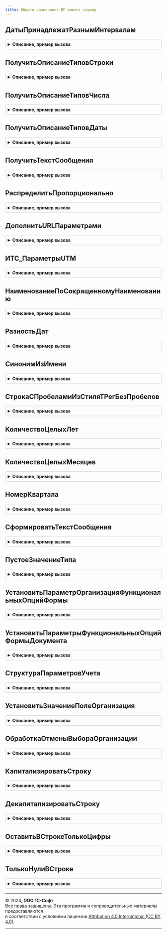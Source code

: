 ```yaml
---
title: Общего назначения БП клиент сервер
---
```



## ДатыПринадлежатРазнымИнтервалам
<details style="margin: 1em 0; padding: 0.5em; border: 1px solid #ccc; border-radius: 6px;">

<summary style="font-weight: bold; cursor: pointer;">Описание, пример вызова</summary>

```bsl
// Функция проверяет, что две переданные даты находятся между разными элементами
// упорядоченного массива.
//
// Параметры:
//	Дата1 - Дата - Первая проверяемая дата.
//  Дата2 - Дата - Вторая проверяемая дата.
//	ИнтервалДат - Массив - Упорядоченный массив дат, каждый элемент которого определяет
//							новую границу интервала.
//
// Возвращаемое значение:
//	Булево - Истина, если даты принадлежат разным интервалам.
//
Функция ДатыПринадлежатРазнымИнтервалам(Знач Дата1, Знач Дата2, ИнтервалДат) Экспорт
```

Пример вызова
```bsl
Результат = ОбщегоНазначенияБПКлиентСервер.ДатыПринадлежатРазнымИнтервалам(Дата1, Дата2, ИнтервалДат) 
```
</details>

## ПолучитьОписаниеТиповСтроки
<details style="margin: 1em 0; padding: 0.5em; border: 1px solid #ccc; border-radius: 6px;">

<summary style="font-weight: bold; cursor: pointer;">Описание, пример вызова</summary>

```bsl

// Устарела. Следует использовать ОбщегоНазначения.ОписаниеТипаСтрока
// Служебная функция, предназначенная для получения описания типов строки, заданной длины.
//
// Параметры:
//  ДлинаСтроки - число, длина строки.
//
// Возвращаемое значение:
//  ОписаниеТипов - для строки указанной длины.
//
Функция ПолучитьОписаниеТиповСтроки(ДлинаСтроки) Экспорт
```

Пример вызова
```bsl
Результат = ОбщегоНазначенияБПКлиентСервер.ПолучитьОписаниеТиповСтроки(ДлинаСтроки) 
```
</details>

## ПолучитьОписаниеТиповЧисла
<details style="margin: 1em 0; padding: 0.5em; border: 1px solid #ccc; border-radius: 6px;">

<summary style="font-weight: bold; cursor: pointer;">Описание, пример вызова</summary>

```bsl

// Устарела. Следует использовать ОбщегоНазначения.ОписаниеТипаЧисло.
// Служебная функция, предназначенная для получения описания типов числа, заданной разрядности.
//
// Параметры:
//  Разрядность 			- число, разряд числа.
//  РазрядностьДробнойЧасти - число, разряд дробной части.
//  ЗнакЧисла				- ДопустимыйЗнак, знак числа.
//
// Возвращаемое значение:
//  ОписаниеТипов - для числа указанной разрядности.
//
Функция ПолучитьОписаниеТиповЧисла(Разрядность, РазрядностьДробнойЧасти = 0, ЗнакЧисла = Неопределено) Экспорт
```

Пример вызова
```bsl
Результат = ОбщегоНазначенияБПКлиентСервер.ПолучитьОписаниеТиповЧисла(Разрядность, РазрядностьДробнойЧасти, ЗнакЧисла);
```
</details>

## ПолучитьОписаниеТиповДаты
<details style="margin: 1em 0; padding: 0.5em; border: 1px solid #ccc; border-radius: 6px;">

<summary style="font-weight: bold; cursor: pointer;">Описание, пример вызова</summary>

```bsl

// Устарела. Следует использовать ОбщегоНазначения.ОписаниеТипаДата.
// Служебная функция, предназначенная для получения описания типов даты.
//
// Параметры:
//  ЧастиДаты - системное перечисление ЧастиДаты.
//
// Возвращаемое значение:
//	ОписаниеТипов - Описание типов даты.
//
Функция ПолучитьОписаниеТиповДаты(ЧастиДаты) Экспорт
```

Пример вызова
```bsl
Результат = ОбщегоНазначенияБПКлиентСервер.ПолучитьОписаниеТиповДаты(ЧастиДаты) 
```
</details>

## ПолучитьТекстСообщения
<details style="margin: 1em 0; padding: 0.5em; border: 1px solid #ccc; border-radius: 6px;">

<summary style="font-weight: bold; cursor: pointer;">Описание, пример вызова</summary>

```bsl

// Устарела. Следует использовать ОбщегоНазначенияКлиентСервер.ТекстОшибкиЗаполнения
// Формирует текст сообщения, подставляя значения
// параметров в шаблоны сообщений.
//
// Параметры
//  ВидПоля       - Строка - может принимать значения:
//                  Поле, Колонка, Список.
//  ВидСообщения  - Строка - может принимать значения:
//                  Заполнение, Корректность.
//  Параметр1     - Строка - имя поля.
//  Параметр2     - Строка - номер строки.
//  Параметр3     - Строка - имя списка.
//  Параметр4     - Строка - текст сообщения о некорректности заполнения.
//
// Возвращаемое значение:
//   Строка - Текст сообщения.
//
Функция ПолучитьТекстСообщения(ВидПоля = "Поле", ВидСообщения = "Заполнение", Экспорт
```

Пример вызова
```bsl
Результат = ОбщегоНазначенияБПКлиентСервер.ПолучитьТекстСообщения(ВидПоля, ВидСообщения, );
```
</details>

## РаспределитьПропорционально
<details style="margin: 1em 0; padding: 0.5em; border: 1px solid #ccc; border-radius: 6px;">

<summary style="font-weight: bold; cursor: pointer;">Описание, пример вызова</summary>

```bsl

//++ НЕ УТ

// Устарела. См. ОбщегоНазначенияКлиентСервер.РаспределитьСуммуПропорциональноКоэффициентам().
// Функция выполняет пропорциональное распределение суммы в соответствии
// с заданными коэффициентами распределения.
//
// Параметры:
//		ИсхСумма - Число - Распределяемая сумма.
//		МассивКоэф - Массив - Массив коэффициентов распределения.
//		Точность - Число - Точность округления при распределении. Необязателен.
//
//	Возвращаемое значение:
//		МассивСумм - Массив - Массив размерностью равный массиву коэффициентов, содержит
//			суммы в соответствии с весом коэффициента (из массива коэффициентов)
//          В случае если распределить не удалось (сумма = 0, кол-во коэф. = 0,
//          или суммарный вес коэф. = 0), тогда возвращается значение Неопределено.
//
Функция РаспределитьПропорционально(Знач ИсхСумма, МассивКоэф, Знач Точность = 2) Экспорт
```

Пример вызова
```bsl
Результат = ОбщегоНазначенияБПКлиентСервер.РаспределитьПропорционально(ИсхСумма, МассивКоэф, Точность);
```
</details>

## ДополнитьURLПараметрами
<details style="margin: 1em 0; padding: 0.5em; border: 1px solid #ccc; border-radius: 6px;">

<summary style="font-weight: bold; cursor: pointer;">Описание, пример вызова</summary>

```bsl

//-- НЕ УТ

// Дополняет URL параметрами (элемент query rfc 3986)
//
// Параметры:
//  URL          - Строка - URL без элементов query и fragment (без символов ? и #)
//  ПараметрыURL - Массив - имена и значения параметров в виде "key=value".
//                          Они будут включены в URL с разделителями &
//
// Возвращаемое значение:
//  Строка - дополненный URL
//
Функция ДополнитьURLПараметрами(URL, ПараметрыURL) Экспорт
```

Пример вызова
```bsl
Результат = ОбщегоНазначенияБПКлиентСервер.ДополнитьURLПараметрами(URL, ПараметрыURL) 
```
</details>

## ИТС_ПараметрыUTM
<details style="margin: 1em 0; padding: 0.5em; border: 1px solid #ccc; border-radius: 6px;">

<summary style="font-weight: bold; cursor: pointer;">Описание, пример вызова</summary>

```bsl

// Параметры UTM (Urchin Tracking Module) для материалов на its.1c.ru
//
// Возвращаемое значение:
//  Массив из Строка - каждый элемент - имя и значение параметра, разделенные символом "="
//
Функция ИТС_ПараметрыUTM() Экспорт
```

Пример вызова
```bsl
Результат = ОбщегоНазначенияБПКлиентСервер.ИТС_ПараметрыUTM() 
```
</details>

## НаименованиеПоСокращенномуНаименованию
<details style="margin: 1em 0; padding: 0.5em; border: 1px solid #ccc; border-radius: 6px;">

<summary style="font-weight: bold; cursor: pointer;">Описание, пример вызова</summary>

```bsl

// Возвращает наименование организации по сокращенному.
//
// Параметры:
//   СокращенноеНаименование - Строка - Сокращенное наименование организации.
//
// Возвращаемое значение:
//   Наименование - Строка - Наименование организации, полученное из сокращенного.
//
Функция НаименованиеПоСокращенномуНаименованию(СокращенноеНаименование) Экспорт
```

Пример вызова
```bsl
Результат = ОбщегоНазначенияБПКлиентСервер.НаименованиеПоСокращенномуНаименованию(СокращенноеНаименование) 
```
</details>

## РазностьДат
<details style="margin: 1em 0; padding: 0.5em; border: 1px solid #ccc; border-radius: 6px;">

<summary style="font-weight: bold; cursor: pointer;">Описание, пример вызова</summary>

```bsl

// Возвращает разницу между двумя датами.
// Аналогично функции языка запросов игнорирует младшие части дат,
// которые меньше, чем параметр Периодичность.
//
// Например:
//	РазностьДат('2019-12-31', '2020-01-01', Перечисления.Периодичность.Год) = 1
//	РазностьДат('2019-08-24', '2020-05-17', Перечисления.Периодичность.Месяц) = 9
//
// Параметры:
//   ДатаНачала - Дата - начальная дата периода
//   ДатаОкончания - Дата - конечная дата периода
//   Периодичность - ПеречислениеСсылка.Периодичность - вариант расчета разности дат.
//
// Возвращаемое значение:
//   Число - количество между двумя датами.
//
Функция РазностьДат(ДатаНачала, ДатаОкончания, Периодичность) Экспорт
```

Пример вызова
```bsl
Результат = ОбщегоНазначенияБПКлиентСервер.РазностьДат(ДатаНачала, ДатаОкончания, Периодичность) 
```
</details>

## СинонимИзИмени
<details style="margin: 1em 0; padding: 0.5em; border: 1px solid #ccc; border-radius: 6px;">

<summary style="font-weight: bold; cursor: pointer;">Описание, пример вызова</summary>

```bsl

// Возвращает синоним из имени реквизита объекта.
//
// Параметры:
//  ИмяРеквизита - Строка - имя реквизита объекта, строки-идентификаторы, разделенные точками
//                          (например: ОсновноеСредство.ГруппаОС, Номенклатура.Артикул).
//
// Возвращаемое значение:
//  Строка - синоним из имени реквизита объекта.
//
Функция СинонимИзИмени(ИмяРеквизита) Экспорт
```

Пример вызова
```bsl
Результат = ОбщегоНазначенияБПКлиентСервер.СинонимИзИмени(ИмяРеквизита) 
```
</details>

## СтрокаСПробеламиИзСтиляТРегБезПробелов
<details style="margin: 1em 0; padding: 0.5em; border: 1px solid #ccc; border-radius: 6px;">

<summary style="font-weight: bold; cursor: pointer;">Описание, пример вызова</summary>

```bsl

// Возвращает строку из слов, разделенных пробелами из строки в стиле ТРег без пробелов
// (когда несколько слов пишутся слитно без пробелов, при этом каждое слово пишется с прописной буквы).
//
// Параметры:
//  СтрокаВСтилеТРегБезПробелов   - Строка - строка в стиле ТРег без пробелов.
//  МассивАббревиатур             - Массив - массив из строк - аббревиатур, которые не преобразовываются.
//  ДекапитализироватьПервоеСлово - Булево - преобразовать первую букву первого слова строки в нижний
//                                           регистр, по-умолчанию - Ложь.
//
// Возвращаемое значение:
//  Строка - строка из слов, разделенных пробелами.
//
Функция СтрокаСПробеламиИзСтиляТРегБезПробелов(СтрокаВСтилеТРегБезПробелов, МассивАббревиатур, ДекапитализироватьПервоеСлово = Ложь) Экспорт
```

Пример вызова
```bsl
Результат = ОбщегоНазначенияБПКлиентСервер.СтрокаСПробеламиИзСтиляТРегБезПробелов(СтрокаВСтилеТРегБезПробелов, МассивАббревиатур, ДекапитализироватьПервоеСлово);
```
</details>

## КоличествоЦелыхЛет
<details style="margin: 1em 0; padding: 0.5em; border: 1px solid #ccc; border-radius: 6px;">

<summary style="font-weight: bold; cursor: pointer;">Описание, пример вызова</summary>

```bsl

// Возвращает количество полных (целых) лет между двумя датами.
//
// Например:
//	КоличествоЦелыхЛет('2019-12-31', '2020-01-01') = 0
//
// Параметры:
//   ДатаНачала - Дата - начальная дата периода
//   ДатаОкончания - Дата - конечная дата периода
//
// Возвращаемое значение:
//	Число - количество полных (целых) лет.
//
Функция КоличествоЦелыхЛет(ДатаНачала, ДатаОкончания) Экспорт
```

Пример вызова
```bsl
Результат = ОбщегоНазначенияБПКлиентСервер.КоличествоЦелыхЛет(ДатаНачала, ДатаОкончания) 
```
</details>

## КоличествоЦелыхМесяцев
<details style="margin: 1em 0; padding: 0.5em; border: 1px solid #ccc; border-radius: 6px;">

<summary style="font-weight: bold; cursor: pointer;">Описание, пример вызова</summary>

```bsl

// Возвращает количество полных (целых) месяцев между двумя датами.
//
// Например:
//	КоличествоЦелыхМесяцев('2019-08-24', '2020-05-17') = 8
//
// Параметры:
//   ДатаНачала - Дата - начальная дата периода
//   ДатаОкончания - Дата - конечная дата периода
//
// Возвращаемое значение:
//	Число - количество полных (целых) месяцев.
//
Функция КоличествоЦелыхМесяцев(ДатаНачала, ДатаОкончания) Экспорт
```

Пример вызова
```bsl
Результат = ОбщегоНазначенияБПКлиентСервер.КоличествоЦелыхМесяцев(ДатаНачала, ДатаОкончания) 
```
</details>

## НомерКвартала
<details style="margin: 1em 0; padding: 0.5em; border: 1px solid #ccc; border-radius: 6px;">

<summary style="font-weight: bold; cursor: pointer;">Описание, пример вызова</summary>

```bsl

// Возвращает номер квартала, которому принадлежит переданная дата.
//
// Параметры:
//   Дата - Дата - дата, для которой необходимо вычислить номер квартала
//
// Возвращаемое значение:
//   Число - номер квартала
//
Функция НомерКвартала(Дата) Экспорт
```

Пример вызова
```bsl
Результат = ОбщегоНазначенияБПКлиентСервер.НомерКвартала(Дата) 
```
</details>

## СформироватьТекстСообщения
<details style="margin: 1em 0; padding: 0.5em; border: 1px solid #ccc; border-radius: 6px;">

<summary style="font-weight: bold; cursor: pointer;">Описание, пример вызова</summary>

```bsl

//++ НЕ УТ

// Функция убирает из текста сообщения служебную информацию.
//
// Параметры:
//  ТекстСообщения - Строка - Исходный текст сообщения.
//
// Возвращаемое значение:
//   Строка - Текст сообщения без служебной информации.
//
Функция СформироватьТекстСообщения(Знач ТекстСообщения) Экспорт
```

Пример вызова
```bsl
Результат = ОбщегоНазначенияБПКлиентСервер.СформироватьТекстСообщения(ТекстСообщения) 
```
</details>

## ПустоеЗначениеТипа
<details style="margin: 1em 0; padding: 0.5em; border: 1px solid #ccc; border-radius: 6px;">

<summary style="font-weight: bold; cursor: pointer;">Описание, пример вызова</summary>

```bsl

////////////////////////////////////////////////////////////////////////////////
// МАТЕМАТИКА

// Предназначена для получения пустого значения заданного типа:
//	примитивного, или ссылочного.
//
// Параметры:
//	ЗаданныйТип - Тип - Тип, пустое значение которого нужно получить.
//
// Возвращаемое значение:
//	Произвольный - Пустое значение указанного типа.
//
Функция ПустоеЗначениеТипа(ЗаданныйТип) Экспорт
```

Пример вызова
```bsl
Результат = ОбщегоНазначенияБПКлиентСервер.ПустоеЗначениеТипа(ЗаданныйТип) 
```
</details>

## УстановитьПараметрОрганизацияФункциональныхОпцийФормы
<details style="margin: 1em 0; padding: 0.5em; border: 1px solid #ccc; border-radius: 6px;">

<summary style="font-weight: bold; cursor: pointer;">Описание, пример вызова</summary>

```bsl

////////////////////////////////////////////////////////////////////////////////
// ПРОЦЕДУРЫ И ФУНКЦИИ РАБОТЫ С ФУНКЦИОНАЛЬНЫМИ ОПЦИЯМИ

// Процедура устанавливает функциональные опции формы.
//
// Параметры:
//	Форма - ФормаКлиентскогоПриложения - Форма, в которой требуется установить функциональные опции.
//	Организация - СправочникСсылка.Организации - Ссылка на организацию.
//	Период - Дата - Дата установки периодических опций.
//
Процедура УстановитьПараметрОрганизацияФункциональныхОпцийФормы(Форма, Организация, Период = Неопределено) Экспорт
```

Пример вызова
```bsl
ОбщегоНазначенияБПКлиентСервер.УстановитьПараметрОрганизацияФункциональныхОпцийФормы(Форма, Организация, Период);
```
</details>

## УстановитьПараметрыФункциональныхОпцийФормыДокумента
<details style="margin: 1em 0; padding: 0.5em; border: 1px solid #ccc; border-radius: 6px;">

<summary style="font-weight: bold; cursor: pointer;">Описание, пример вызова</summary>

```bsl

// Процедура устанавливает функциональные опции формы документа.
//
// Параметры:
//	Форма - ФормаКлиентскогоПриложения - Форма, в которой требуется установить функциональные опции.
//
Процедура УстановитьПараметрыФункциональныхОпцийФормыДокумента(Форма) Экспорт
```

Пример вызова
```bsl
ОбщегоНазначенияБПКлиентСервер.УстановитьПараметрыФункциональныхОпцийФормыДокумента(Форма) 
```
</details>

## СтруктураПараметровУчета
<details style="margin: 1em 0; padding: 0.5em; border: 1px solid #ccc; border-radius: 6px;">

<summary style="font-weight: bold; cursor: pointer;">Описание, пример вызова</summary>

```bsl

// Функция возвращает новую структуру параметров учета.
//
// Возвращаемое значение:
//	Структура - Новая структура параметров учета.
//
Функция СтруктураПараметровУчета() Экспорт
```

Пример вызова
```bsl
Результат = ОбщегоНазначенияБПКлиентСервер.СтруктураПараметровУчета() 
```
</details>

## УстановитьЗначениеПолеОрганизация
<details style="margin: 1em 0; padding: 0.5em; border: 1px solid #ccc; border-radius: 6px;">

<summary style="font-weight: bold; cursor: pointer;">Описание, пример вызова</summary>

```bsl

//-- НЕ УТ

////////////////////////////////////////////////////////////////////////////////
// ПРОГРАММНЫЙ ИНТЕРФЕЙС ПОЛЯ ВЫБОРА ОРГАНИЗАЦИИ С ОБОСОБЛЕННЫМИ ПОДРАЗДЕЛЕНИЯМИ
//

// Устанавливает значение поля организации.
//
// Параметры:
//	ПолеОрганизация - РеквизитФормы - Реквизит формы, в котором нужно установить значение.
//	Организация - СправочникСсылка.Организации - Организация, для которой нужно установить реквизит.
//	ВключатьОбособленныеПодразделения - Булево - Признак, что нужно включать обособленные подразделения.
//
Процедура УстановитьЗначениеПолеОрганизация(ПолеОрганизация, Организация, ВключатьОбособленныеПодразделения) Экспорт
```

Пример вызова
```bsl
ОбщегоНазначенияБПКлиентСервер.УстановитьЗначениеПолеОрганизация(ПолеОрганизация, Организация, ВключатьОбособленныеПодразделения) 
```
</details>

## ОбработкаОтменыВыбораОрганизации
<details style="margin: 1em 0; padding: 0.5em; border: 1px solid #ccc; border-radius: 6px;">

<summary style="font-weight: bold; cursor: pointer;">Описание, пример вызова</summary>

```bsl

// Устанавливает значения выбранных реквизитов при отказе от выбора значения (выборе пустого значения).
//
// Параметры:
//	ПолеОрганизация - РеквизитФормы - Реквизит формы, в котором нужно установить значение.
//	Организация - СправочникСсылка.Организации - Организация, для которой нужно установить реквизит.
//	ВключатьОбособленныеПодразделения - Булево - Признак, что нужно включать обособленные подразделения.
//
Процедура ОбработкаОтменыВыбораОрганизации(ПолеОрганизация, Организация, ВключатьОбособленныеПодразделения) Экспорт
```

Пример вызова
```bsl
ОбщегоНазначенияБПКлиентСервер.ОбработкаОтменыВыбораОрганизации(ПолеОрганизация, Организация, ВключатьОбособленныеПодразделения) 
```
</details>

## КапитализироватьСтроку
<details style="margin: 1em 0; padding: 0.5em; border: 1px solid #ccc; border-radius: 6px;">

<summary style="font-weight: bold; cursor: pointer;">Описание, пример вызова</summary>

```bsl

////////////////////////////////////////////////////////////////////////////////
// СТРОКОВЫЕ ФУНКЦИИ

// Капитализирует строку - приводит к принятому в полных предложениях написанию:
// первый символ в верхнем регистре, остальные - без изменения.
// Например:
//  "это тест"      -> "Это тест"
//  "тест Тьюринга" -> "Тест Тьюринга"
//  "/test.txt"     -> "/test.txt"
//
// Параметры:
//  ИсходнаяСтрока - Строка - строка, текст полного предложения.
//
// Возвращаемое значение:
//  Строка - капитализированная строка.
//
Функция КапитализироватьСтроку(ИсходнаяСтрока) Экспорт
```

Пример вызова
```bsl
Результат = ОбщегоНазначенияБПКлиентСервер.КапитализироватьСтроку(ИсходнаяСтрока) 
```
</details>

## ДекапитализироватьСтроку
<details style="margin: 1em 0; padding: 0.5em; border: 1px solid #ccc; border-radius: 6px;">

<summary style="font-weight: bold; cursor: pointer;">Описание, пример вызова</summary>

```bsl

// Декапитализирует строку - изменяет регистр первого символа с верхнего на нижний.
// первый символ в нижнем регистре, остальные - без изменения.
// Например:
//  "Это тест"      -> "это тест"
//  "тест Тьюринга" -> "тест Тьюринга"
//  "/test.txt"     -> "/test.txt"
//
// Параметры:
//  ИсходнаяСтрока - Строка - строка, текст полного предложения.
//
// Возвращаемое значение:
//  Строка - декапитализированная строка.
//
Функция ДекапитализироватьСтроку(ИсходнаяСтрока) Экспорт
```

Пример вызова
```bsl
Результат = ОбщегоНазначенияБПКлиентСервер.ДекапитализироватьСтроку(ИсходнаяСтрока) 
```
</details>

## ОставитьВСтрокеТолькоЦифры
<details style="margin: 1em 0; padding: 0.5em; border: 1px solid #ccc; border-radius: 6px;">

<summary style="font-weight: bold; cursor: pointer;">Описание, пример вызова</summary>

```bsl

// Функция возвращает строку, которая содержит только цифры из исходной строки.
//
// Параметры:
//	ИсходнаяСтрока - Строка - Исходная строка.
//
// Возвращаемое значение:
//	Строка - Строка, содержащая только цифры.
//
Функция ОставитьВСтрокеТолькоЦифры(ИсходнаяСтрока) Экспорт
```

Пример вызова
```bsl
Результат = ОбщегоНазначенияБПКлиентСервер.ОставитьВСтрокеТолькоЦифры(ИсходнаяСтрока) 
```
</details>

## ТолькоНулиВСтроке
<details style="margin: 1em 0; padding: 0.5em; border: 1px solid #ccc; border-radius: 6px;">

<summary style="font-weight: bold; cursor: pointer;">Описание, пример вызова</summary>

```bsl

// Функция возвращает истину, если в переданной строке содержатся одни нули.
//
// Параметры:
//	Строка - Строка - анализируемая строка.
//
// Возвращаемое значение:
//	Булево - Если, если в переданной строке есть только 0, в противном случае - ложь.
//
Функция ТолькоНулиВСтроке(Строка) Экспорт
```

Пример вызова
```bsl
Результат = ОбщегоНазначенияБПКлиентСервер.ТолькоНулиВСтроке(Строка) 
```
</details>

---

© 2024, **ООО 1С-Софт**  
Все права защищены. Эта программа и сопроводительные материалы предоставляются  
в соответствии с условиями лицензии [Attribution 4.0 International (CC BY 4.0)](https://creativecommons.org/licenses/by/4.0/legalcode).

---
